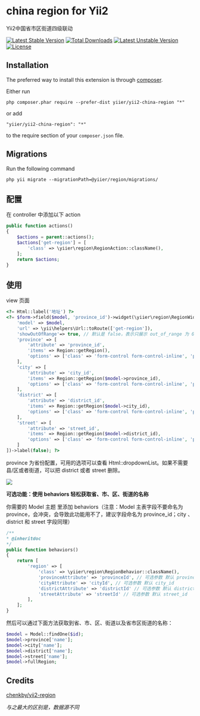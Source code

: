 china region for Yii2
=====================
Yii2中国省市区街道四级联动

[![Latest Stable Version](https://poser.pugx.org/yiier/yii2-china-region/v/stable)](https://packagist.org/packages/yiier/yii2-china-region) 
[![Total Downloads](https://poser.pugx.org/yiier/yii2-china-region/downloads)](https://packagist.org/packages/yiier/yii2-china-region) 
[![Latest Unstable Version](https://poser.pugx.org/yiier/yii2-china-region/v/unstable)](https://packagist.org/packages/yiier/yii2-china-region) 
[![License](https://poser.pugx.org/yiier/yii2-china-region/license)](https://packagist.org/packages/yiier/yii2-china-region)


Installation
------------

The preferred way to install this extension is through [composer](http://getcomposer.org/download/).

Either run

```
php composer.phar require --prefer-dist yiier/yii2-china-region "*"
```

or add

```
"yiier/yii2-china-region": "*"
```

to the require section of your `composer.json` file.

Migrations
------------

Run the following command

```
php yii migrate --migrationPath=@yiier/region/migrations/
```

配置
-------

在 controller 中添加以下 action

```php
public function actions()
{
    $actions = parent::actions();
    $actions['get-region'] = [
        'class' => \yiier\region\RegionAction::className(),
    ];
    return $actions;
}
```

使用
-------

view 页面

```php
<?= Html::label('地址') ?>
<?= $form->field($model, 'province_id')->widget(\yiier\region\RegionWidget::className(), [
    'model' => $model,
    'url' => \yii\helpers\Url::toRoute(['get-region']),
    'showOutOfRange'=> true, // 默认是 false，表示只展示 out_of_range 为 0 的数据， true 表示展示所有数据
    'province' => [
        'attribute' => 'province_id',
        'items' => Region::getRegion(),
        'options' => ['class' => 'form-control form-control-inline', 'prompt' => '选择省份']
    ],
    'city' => [
        'attribute' => 'city_id',
        'items' => Region::getRegion($model->province_id),
        'options' => ['class' => 'form-control form-control-inline', 'prompt' => '选择城市']
    ],
    'district' => [
        'attribute' => 'district_id',
        'items' => Region::getRegion($model->city_id),
        'options' => ['class' => 'form-control form-control-inline', 'prompt' => '选择县/区']
    ],
    'street' => [
        'attribute' => 'street_id',
        'items' => Region::getRegion($model->district_id),
        'options' => ['class' => 'form-control form-control-inline', 'prompt' => '选择街道']
    ]
])->label(false); ?>
```
province 为省份配置，可用的选项可以查看 Html::dropdownList。如果不需要县/区或者街道，可以把 district 或者 street 删除。

![](https://ws1.sinaimg.cn/large/4cc5f9b3gy1fs2yot6wkzj20d702kmwz.jpg)

**可选功能：使用 behaviors 轻松获取省、市、区、街道的名称**

你需要的 Model 主题 里添加 behaviors（注意：Model 主表字段不要命名为 province，会冲突，会导致此功能用不了，建议字段命名为 province_id；city 、district 和 street 字段同理）

```php
/**
* @inheritdoc
*/
public function behaviors()
{
    return [
        'region' => [
            'class' => \yiier\region\RegionBehavior::className(),
            'provinceAttribute' => 'provinceId', // 可选参数 默认 province_id
            'cityAttribute' => 'cityId', // 可选参数 默认 city_id
            'districtAttribute' => 'districtId' // 可选参数 默认 district_id
            'streetAttribute' => 'streetId' // 可选参数 默认 street_id
        ],
    ];
}
```

然后可以通过下面方法获取到省、市、区、街道以及省市区街道的名称：

```php
$model = Model::findOne($id);
$model->province['name'];
$model->city['name'];
$model->district['name'];
$model->street['name'];
$model->fullRegion;
```

Credits
--------

[chenkby/yii2-region](https://github.com/chenkby/yii2-region)

_与之最大的区别是，数据源不同_